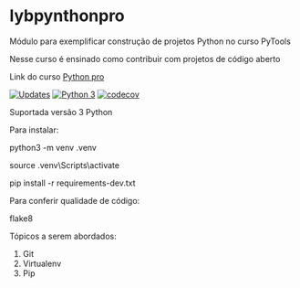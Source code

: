 # lybpynthonpro
Módulo para  exemplificar construção de projetos Python no curso PyTools

Nesse curso é ensinado como contribuir com projetos de código aberto

Link do curso [Python pro](https://pythonpro.com.br/) 

[![Updates](https://pyup.io/repos/github/Lucimar34/lybpynthonpro/shield.svg)](https://pyup.io/repos/github/Lucimar34/lybpynthonpro/)
[![Python 3](https://pyup.io/repos/github/Lucimar34/lybpynthonpro/python-3-shield.svg)](https://pyup.io/repos/github/Lucimar34/lybpynthonpro/)
[![codecov](https://codecov.io/gh/Lucimar34/lybpynthonpro/branch/main/graph/badge.svg?token=IPXS1ZENMP)](https://codecov.io/gh/Lucimar34/lybpynthonpro)

Suportada versão 3 Python

Para instalar:


python3 -m venv .venv 

source .venv\Scripts\activate

pip install -r requirements-dev.txt


Para conferir qualidade de código:

flake8


Tópicos a serem abordados:

 1. Git
 2. Virtualenv
 3. Pip
